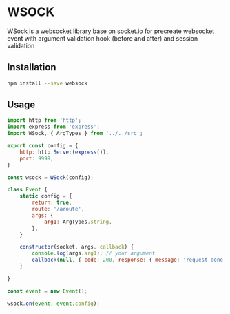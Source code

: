 # WSOCK

WSock is a websocket library base on socket.io
for precreate websocket event with argument validation hook (before and after)
and session validation

## Installation
```sh
npm install --save websock
```

## Usage
```js
import http from 'http';
import express from 'express';
import WSock, { ArgTypes } from '../../src';

export const config = {
	http: http.Server(express()),
	port: 9999,
}

const wsock = WSock(config);

class Event {
	static config = {
		return: true,
		route: '/aroute',
		args: {
			arg1: ArgTypes.string,
		},
	}

	constructor(socket, args. callback) {
		console.log(args.arg1); // your argument
		callback(null, { code: 200, response: { message: 'request done' }}); // your response
	}

}

const event = new Event();

wsock.on(event, event.config);

```
